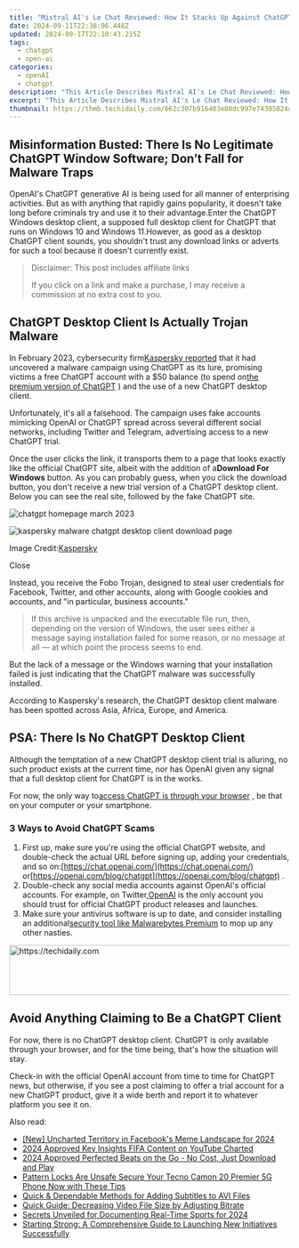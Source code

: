 ```yaml
---
title: "Mistral AI's Le Chat Reviewed: How It Stacks Up Against ChatGPT in Real World Usage"
date: 2024-09-11T22:38:06.448Z
updated: 2024-09-17T22:10:43.215Z
tags:
  - chatgpt
  - open-ai
categories:
  - openAI
  - chatgpt
description: "This Article Describes Mistral AI's Le Chat Reviewed: How It Stacks Up Against ChatGPT in Real World Usage"
excerpt: "This Article Describes Mistral AI's Le Chat Reviewed: How It Stacks Up Against ChatGPT in Real World Usage"
thumbnail: https://thmb.techidaily.com/662c307b916403e88dc997e74395824da6bd2c6533fd74096afaf9205f685325.jpg
---
```


## Misinformation Busted: There Is No Legitimate ChatGPT Window Software; Don’t Fall for Malware Traps

 OpenAI's ChatGPT generative AI is being used for all manner of enterprising activities. But as with anything that rapidly gains popularity, it doesn't take long before criminals try and use it to their advantage.Enter the ChatGPT Windows desktop client, a supposed full desktop client for ChatGPT that runs on Windows 10 and Windows 11.However, as good as a desktop ChatGPT client sounds, you shouldn't trust any download links or adverts for such a tool because it doesn't currently exist.

>  Disclaimer: This post includes affiliate links
>
>  If you click on a link and make a purchase, I may receive a commission at no extra cost to you.
>

## ChatGPT Desktop Client Is Actually Trojan Malware

 In February 2023, cybersecurity firm[Kaspersky reported](https://www.anrdoezrs.net/links/7251228/type/dlg/sid/UUmuoUeUpU2022340/https://www.kaspersky.com/blog/chatgpt-stealer-win-client/47274/) that it had uncovered a malware campaign using ChatGPT as its lure, promising victims a free ChatGPT account with a $50 balance (to spend on[the premium version of ChatGPT](https://www.makeuseof.com/why-paid-chatgpt-professional-is-inevitable/) ) and the use of a new ChatGPT desktop client.

 Unfortunately, it's all a falsehood. The campaign uses fake accounts mimicking OpenAI or ChatGPT spread across several different social networks, including Twitter and Telegram, advertising access to a new ChatGPT trial.

 Once the user clicks the link, it transports them to a page that looks exactly like the official ChatGPT site, albeit with the addition of a**Download For Windows** button. As you can probably guess, when you click the download button, you don't receive a new trial version of a ChatGPT desktop client. Below you can see the real site, followed by the fake ChatGPT site.

![chatgpt homepage march 2023](https://static1.makeuseofimages.com/wordpress/wp-content/uploads/2023/03/chatgpt-homepage-march-2023.png)

![kaspersky malware chatgpt desktop client download page](https://static1.makeuseofimages.com/wordpress/wp-content/uploads/2023/03/kaspersky-malware-chatgpt-desktop-client-download-page.jpg)

 Image Credit:[Kaspersky](https://www.kaspersky.com/blog/chatgpt-stealer-win-client/47274/)

Close

 Instead, you receive the Fobo Trojan, designed to steal user credentials for Facebook, Twitter, and other accounts, along with Google cookies and accounts, and "in particular, business accounts."

> If this archive is unpacked and the executable file run, then, depending on the version of Windows, the user sees either a message saying installation failed for some reason, or no message at all — at which point the process seems to end.

 But the lack of a message or the Windows warning that your installation failed is just indicating that the ChatGPT malware was successfully installed.

 According to Kaspersky's research, the ChatGPT desktop client malware has been spotted across Asia, Africa, Europe, and America.

## PSA: There Is No ChatGPT Desktop Client

 Although the temptation of a new ChatGPT desktop client trial is alluring, no such product exists at the current time, nor has OpenAI given any signal that a full desktop client for ChatGPT is in the works.

 For now, the only way to[access ChatGPT is through your browser](https://www.makeuseof.com/how-to-use-chatgpt-by-openai/) , be that on your computer or your smartphone.

### 3 Ways to Avoid ChatGPT Scams

1. First up, make sure you're using the official ChatGPT website, and double-check the actual URL before signing up, adding your credentials, and so on:[https://chat.openai.com/](https://chat.openai.com/) or[https://openai.com/blog/chatgpt](https://openai.com/blog/chatgpt) .
2. Double-check any social media accounts against OpenAI's official accounts. For example, on Twitter,[OpenAI](https://twitter.com/OpenAI) is the only account you should trust for official ChatGPT product releases and launches.
3. Make sure your antivirus software is up to date, and consider installing an additional[security tool like Malwarebytes Premium](https://www.makeuseof.com/tag/reasons-upgrade-malwarebytes-premium/) to mop up any other nasties.

<!-- affiliate ads begin -->
<a href="https://aligracehair.sjv.io/c/5597632/1918666/19272" target="_top" id="1918666">
  <img src="//a.impactradius-go.com/display-ad/19272-1918666" border="0" alt="https://techidaily.com" width="728" height="90"/>
</a>
<img height="0" width="0" src="https://aligracehair.sjv.io/i/5597632/1918666/19272" style="position:absolute;visibility:hidden;" border="0" />
<!-- affiliate ads end -->

## Avoid Anything Claiming to Be a ChatGPT Client

 For now, there is no ChatGPT desktop client. ChatGPT is only available through your browser, and for the time being, that's how the situation will stay.

 Check-in with the official OpenAI account from time to time for ChatGPT news, but otherwise, if you see a post claiming to offer a trial account for a new ChatGPT product, give it a wide berth and report it to whatever platform you see it on.

<ins class="adsbygoogle"
     style="display:block"
     data-ad-format="autorelaxed"
     data-ad-client="ca-pub-7571918770474297"
     data-ad-slot="1223367746"></ins>

<ins class="adsbygoogle"
     style="display:block"
     data-ad-client="ca-pub-7571918770474297"
     data-ad-slot="8358498916"
     data-ad-format="auto"
     data-full-width-responsive="true"></ins>

<span class="atpl-alsoreadstyle">Also read:</span>
<div><ul>
<li><a href="https://facebook-videos.techidaily.com/new-uncharted-territory-in-facebooks-meme-landscape-for-2024/"><u>[New] Uncharted Territory in Facebook's Meme Landscape for 2024</u></a></li>
<li><a href="https://youtube-stream.techidaily.com/2024-approved-key-insights-fifa-content-on-youtube-charted/"><u>2024 Approved Key Insights FIFA Content on YouTube Charted</u></a></li>
<li><a href="https://extra-approaches.techidaily.com/2024-approved-perfected-beats-on-the-go-no-cost-just-download-and-play/"><u>2024 Approved Perfected Beats on the Go - No Cost, Just Download and Play</u></a></li>
<li><a href="https://unlock-android.techidaily.com/pattern-locks-are-unsafe-secure-your-tecno-camon-20-premier-5g-phone-now-with-these-tips-by-drfone-android/"><u>Pattern Locks Are Unsafe Secure Your Tecno Camon 20 Premier 5G Phone Now with These Tips</u></a></li>
<li><a href="https://tech-haven.techidaily.com/quick-and-dependable-methods-for-adding-subtitles-to-avi-files/"><u>Quick & Dependable Methods for Adding Subtitles to AVI Files</u></a></li>
<li><a href="https://tech-haven.techidaily.com/quick-guide-decreasing-video-file-size-by-adjusting-bitrate/"><u>Quick Guide: Decreasing Video File Size by Adjusting Bitrate</u></a></li>
<li><a href="https://desktop-recording.techidaily.com/secrets-unveiled-for-documenting-real-time-sports-for-2024/"><u>Secrets Unveiled for Documenting Real-Time Sports for 2024</u></a></li>
<li><a href="https://tech-haven.techidaily.com/starting-strong-a-comprehensive-guide-to-launching-new-initiatives-successfully/"><u>Starting Strong: A Comprehensive Guide to Launching New Initiatives Successfully</u></a></li>
</ul></div>

